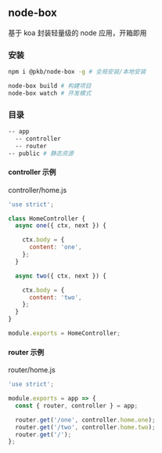 ## node-box

基于 koa 封装轻量级的 node 应用，开箱即用

### 安装

```sh
npm i @pkb/node-box -g # 全局安装/本地安装

node-box build # 构建项目
node-box watch # 开发模式
```

### 目录

```bash
-- app 
  -- controller
  -- router
-- public # 静态资源
```

#### controller 示例

controller/home.js

```js
'use strict';

class HomeController {
  async one({ ctx, next }) {

    ctx.body = {
      content: 'one',
    };
  }

  async two({ ctx, next }) {

    ctx.body = {
      content: 'two',
    };
  }
}

module.exports = HomeController;
```

#### router 示例

router/home.js

```js
'use strict';

module.exports = app => {
  const { router, controller } = app;

  router.get('/one', controller.home.one);
  router.get('/two', controller.home.two);
  router.get('/');
};
```
